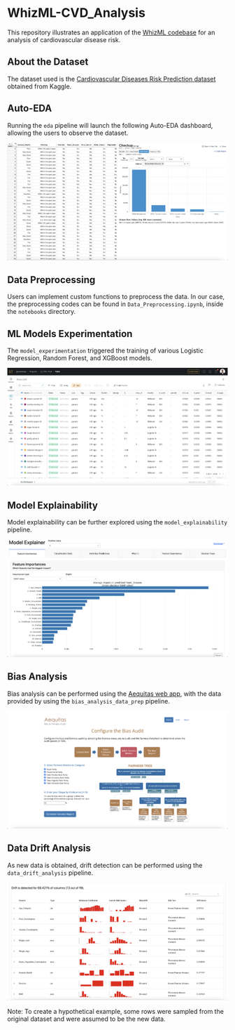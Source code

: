 # WhizML-CVD_Analysis
This repository illustrates an application of the [WhizML codebase](https://github.com/Gianatmaja/WhizML) for an analysis of cardiovascular disease risk. 

## About the Dataset
The dataset used is the [Cardiovascular Diseases Risk Prediction dataset](https://www.kaggle.com/datasets/alphiree/cardiovascular-diseases-risk-prediction-dataset) obtained from Kaggle.

## Auto-EDA
Running the `eda` pipeline will launch the following Auto-EDA dashboard, allowing the users to observe the dataset.

![eda](images/eda.png)

## Data Preprocessing
Users can implement custom functions to preprocess the data. In our case, the preprocessing codes can be found in `Data_Preprocessing.ipynb`, inside the `notebooks` directory.

## ML Models Experimentation
The `model_experimentation` triggered the training of various Logistic Regression, Random Forest, and XGBoost models.

![tracking](images/tracking.png)

## Model Explainability
Model explainability can be further explored using the `model_explainability` pipeline.

![explain](images/explainer.png)

## Bias Analysis
Bias analysis can be performed using the [Aequitas web app](http://aequitas.dssg.io/), with the data provided by using the `bias_analysis_data_prep` pipeline.

![bias](images/bias.png)

## Data Drift Analysis
As new data is obtained, drift detection can be performed using the `data_drift_analysis` pipeline. 

![drift](images/drift.png)

Note: To create a hypothetical example, some rows were sampled from the original dataset and were assumed to be the new data.
